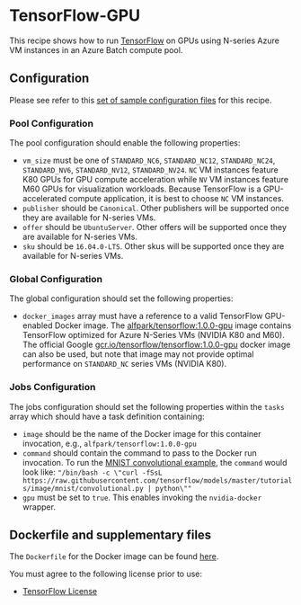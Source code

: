 # TensorFlow-GPU
This recipe shows how to run [TensorFlow](https://www.tensorflow.org/) on GPUs
using N-series Azure VM instances in an Azure Batch compute pool.

## Configuration
Please see refer to this [set of sample configuration files](./config) for
this recipe.

### Pool Configuration
The pool configuration should enable the following properties:
* `vm_size` must be one of `STANDARD_NC6`, `STANDARD_NC12`, `STANDARD_NC24`,
`STANDARD_NV6`, `STANDARD_NV12`, `STANDARD_NV24`. `NC` VM instances feature
K80 GPUs for GPU compute acceleration while `NV` VM instances feature
M60 GPUs for visualization workloads. Because TensorFlow is a GPU-accelerated
compute application, it is best to choose `NC` VM instances.
* `publisher` should be `Canonical`. Other publishers will be supported
once they are available for N-series VMs.
* `offer` should be `UbuntuServer`. Other offers will be supported once they
are available for N-series VMs.
* `sku` should be `16.04.0-LTS`. Other skus will be supported once they are
available for N-series VMs.

### Global Configuration
The global configuration should set the following properties:
* `docker_images` array must have a reference to a valid TensorFlow GPU-enabled
Docker image. The
[alfpark/tensorflow:1.0.0-gpu](https://hub.docker.com/r/alfpark/tensorflow/)
image contains TensorFlow optimized for Azure N-Series VMs (NVIDIA K80 and
M60). The official Google
[gcr.io/tensorflow/tensorflow:1.0.0-gpu](https://www.tensorflow.org/install/install_linux#InstallingDocker)
docker image can also be used, but note that image may not provide optimal
performance on `STANDARD_NC` series VMs (NVIDIA K80).

### Jobs Configuration
The jobs configuration should set the following properties within the `tasks`
array which should have a task definition containing:
* `image` should be the name of the Docker image for this container invocation,
e.g., `alfpark/tensorflow:1.0.0-gpu`
* `command` should contain the command to pass to the Docker run invocation.
To run the
[MNIST convolutional example](https://github.com/tensorflow/models/tree/master/tutorials/image/mnist),
the `command` would look like:
`"/bin/bash -c \"curl -fSsL https://raw.githubusercontent.com/tensorflow/models/master/tutorials/image/mnist/convolutional.py | python\""`
* `gpu` must be set to `true`. This enables invoking the `nvidia-docker`
wrapper.

## Dockerfile and supplementary files
The `Dockerfile` for the Docker image can be found [here](./docker).

You must agree to the following license prior to use:
* [TensorFlow License](https://github.com/tensorflow/tensorflow/blob/master/LICENSE)
